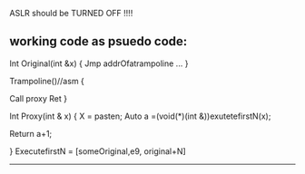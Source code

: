 ASLR should be TURNED OFF !!!!

working code as psuedo code:
-----------------------------------------------------------------


Int Original(int &x)
{
Jmp addrOfatrampoline
...
}

Trampoline()//asm
{

Call proxy
Ret
}

Int Proxy(int & x)
{
X = pasten;
Auto a =(void(*)(int &))exutetefirstN(x);


Return a+1;

}
ExecutefirstN = [someOriginal,e9, original+N]

---------------------------------------------------------------------
